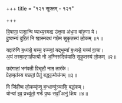 +++
title = "१२१ सूक्तम् - १२१"

+++

वि॒षाणा॒ पाशा॒न्वि ष्याध्य॒स्मद्य उ॑त्त॒मा अ॑ध॒मा वा॑रु॒णा ये।  
दु॒ष्वप्न्यं॑ दुरि॒तं नि ष्वा॒स्मदथ॑ गछेम सुकृ॒तस्य॑ लो॒कम् ॥१॥

यद्दारु॑णि ब॒ध्यसे॒ यच्च॒ रज्ज्वां॒ यद्भूम्यां॑ ब॒ध्यसे॒ यच्च॑ वा॒चा।  
अ॒यं तस्मा॒द्गार्ह॑पत्यो नो अ॒ग्निरुदिन्न॑याति सुकृ॒तस्य॑ लो॒कम् ॥२॥

उद॑गातां॒ भग॑वती वि॒चृतौ॒ नाम॒ तार॑के।  
प्रेहामृत॑स्य यछतां॒ प्रैतु॑ बद्धक॒मोच॑नम् ॥३॥

वि जि॑हीष्व लो॒कम्कृ॑णु ब॒न्धान्मु॑ञ्चासि॒ बद्ध॑कम्।  
योन्या॑ इव॒ प्रच्यु॑तो॒ गर्भः॑ प॒थः सर्वाँ॒ अनु॑ क्षिय ॥४॥
